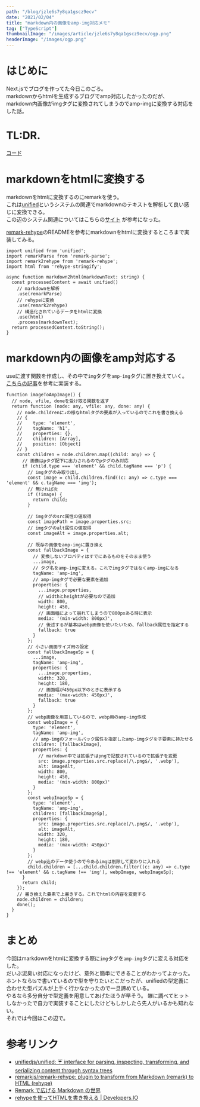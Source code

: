```yaml
---
path: "/blog/jzle6s7y8qa1gscz9ecv"
date: "2021/02/04"
title: "markdown内の画像をamp-img対応メモ"
tag: ["TypeScript"]
thumbnailImage: "/images/article/jzle6s7y8qa1gscz9ecv/ogp.png"
headerImage: "/images/ogp.png"
---
```


# はじめに

Next.jsでブログを作ってた今日このごろ。  
markdownからhtmlを生成するブログでamp対応したかったのだが、  
markdown内画像がimgタグに変換されてしまうのでamp-imgに変換する対応をした話。

# TL:DR.

[コード](https://gist.github.com/Tetsuya-Minase/bb293590e6b26d0ae3452658d47e47a2)

# markdownをhtmlに変換する

markdownをhtmlに変換するのにremarkを使う。  
これは[unified](https://github.com/unifiedjs/unified)というシステムの関連でmarkdownのテキストを解析して良い感じに変換できる。  
この辺のシステム関連についてはこちらの[サイト](https://vivliostyle.github.io/vivliostyle_doc/ja/vivliostyle-user-group-vol2/spring-raining/index.html)
が参考になった。

[remark-rehype](https://github.com/remarkjs/remark-rehype)のREADMEを参考にmarkdownをhtmlに変換するところまで実装してみる。

```tsx
import unified from 'unified';
import remarkParse from 'remark-parse';
import remark2rehype from 'remark-rehype';
import html from 'rehype-stringify';

async function markdown2html(markdownText: string) {
  const processedContent = await unified()
    // markdownを解析
    .use(remarkParse)
    // rehypeに変換
    .use(remark2rehype)
    // 構造化されているデータをhtmlに変換
    .use(html)
    .process(markdownText);
  return processedContent.toString();
}
```

# markdown内の画像をamp対応する

useに渡す関数を作成し、その中で`img`タグを`amp-img`タグに置き換えていく。  
[こちらの記事](https://dev.classmethod.jp/articles/2020-04-15-conv-html-use-rehype/)を参考に実装する。

```tsx
function imageToAmpImage() {
  // node, vfile, doneを受け取る関数を返す
  return function (node: any, vfile: any, done: any) {
    // node.childrenに↓の様なhtmlタグの要素が入っているのでこれを書き換える
    // {
    //    type: 'element',
    //    tagName: 'h1',
    //    properties: {},
    //    children: [Array],
    //    position: [Object]
    // }
    const children = node.children.map((child: any) => {
      // 画像はpタグ配下に出力されるのでpタグのみ対応
      if (child.type === 'element' && child.tagName === 'p') {
        // imgタグのみ取り出し
        const image = child.children.find((c: any) => c.type === 'element' && c.tagName === 'img');
        // 無ければ次
        if (!image) {
          return child;
        }

        // imgタグのsrc属性の値取得
        const imagePath = image.properties.src;
        // imgタグのalt属性の値取得
        const imageAlt = image.properties.alt;

        // 既存の画像をamp-imgに置き換え
        const fallbackImage = {
          // 変換しないプロパティはすでにあるものをそのまま使う
          ...image,
          // タグ名をamp-imgに変える。これでimgタグではなくamp-imgになる
          tagName: 'amp-img',
          // amp-imgタグで必要な要素を追加
          properties: {
            ...image.properties,
            // widthとheightが必要なので追加
            width: 800,
            height: 450,
            // 画面幅によって崩れてしまうので800pxある時に表示
            media: '(min-width: 800px)',
            // 後述するが基本はwebp画像を使いたいため、fallback属性を指定する
            fallback: true
          }
        };
        // 小さい画面サイズ用の設定
        const fallbackImageSp = {
          ...image,
          tagName: 'amp-img',
          properties: {
            ...image.properties,
            width: 320,
            height: 180,
            // 画面幅が450px以下のときに表示する
            media: '(max-width: 450px)',
            fallback: true
          }
        };
        // webp画像を用意しているので、webp用のamp-img作成
        const webpImage = {
          type: 'element',
          tagName: 'amp-img',
          // amp-imgのフォールバック属性を指定したamp-imgタグを子要素に持たせる
          children: [fallbackImage],
          properties: {
            // markdown中では拡張子はpngで記載されているので拡張子を変更
            src: image.properties.src.replace(/\.png$/, '.webp'),
            alt: imageAlt,
            width: 800,
            height: 450,
            media: '(min-width: 800px)'
          }
        };
        const webpImageSp = {
          type: 'element',
          tagName: 'amp-img',
          children: [fallbackImageSp],
          properties: {
            src: image.properties.src.replace(/\.png$/, '.webp'),
            alt: imageAlt,
            width: 320,
            height: 180,
            media: '(max-width: 450px)'
          }
        };
        // webp込のデータ使うので今あるimgは削除して変わりに入れる
        child.children = [...child.children.filter((c: any) => c.type !== 'element' && c.tagName !== 'img'), webpImage, webpImageSp];
      }
      return child;
    });
    // 書き換えた要素で上書きする。これでhtmlの内容を変更する
    node.children = children;
    done();
  }
}
```

# まとめ

今回はmarkdownをhtmlに変換する際に`img`タグを`amp-img`タグに変える対応をした。  
だいぶ泥臭い対応になったけど、意外と簡単にできることがわかってよかった。  
ホントならtsで書いているので型を守りたいとこだったが、unifiedの型定義に合わせた型パズルが上手く行かなかったので一旦諦めている。  
やるなら多分自分で型定義を用意してあげたほうが早そう。
雑に調べてヒットしなかったで自力で実装することにしたけどもしかしたら先人がいるかも知れない。  
それでは今回はこの辺で。

# 参考リンク

- [unifiedjs/unified: ☔️ interface for parsing, inspecting, transforming, and serializing content through syntax trees](https://github.com/unifiedjs/unified)
- [remarkjs/remark\-rehype: plugin to transform from Markdown \(remark\) to HTML \(rehype\)](https://github.com/remarkjs/remark-rehype)
- [Remark で広げる Markdown の世界](https://vivliostyle.github.io/vivliostyle_doc/ja/vivliostyle-user-group-vol2/spring-raining/index.html)
- [rehypeを使ってHTMLを書き換える | Developers.IO](https://dev.classmethod.jp/articles/2020-04-15-conv-html-use-rehype/)